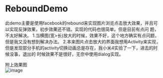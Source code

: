 # ReboundDemo
此demo主要是使用facebook的rebound来实现图片浏览点击放大效果，并且可以实现反弹效果，初步效果还不错。实现的代码也很简单。但是目前有点问
题，不太好解决。
     1.当横图(宽>长)放大的时候，效果不好，这个地方确实有点问题，但是我又没有想到解决办法。
     2.本来图片点击放大的界面我想用Activity来实现，但是发现部分手机的activity切换动画总是存在，我小米4实验了一下，进去的时候没事，退出的        时候效果不是很好，无奈中使用dialog实现。
     

  附上效果图  
  ![image](https://github.com/gqiu0218/ReboundDemo/blob/master/ReboundDemo/gif/%E6%95%88%E6%9E%9C%E5%9B%BE.gif)
  
  
